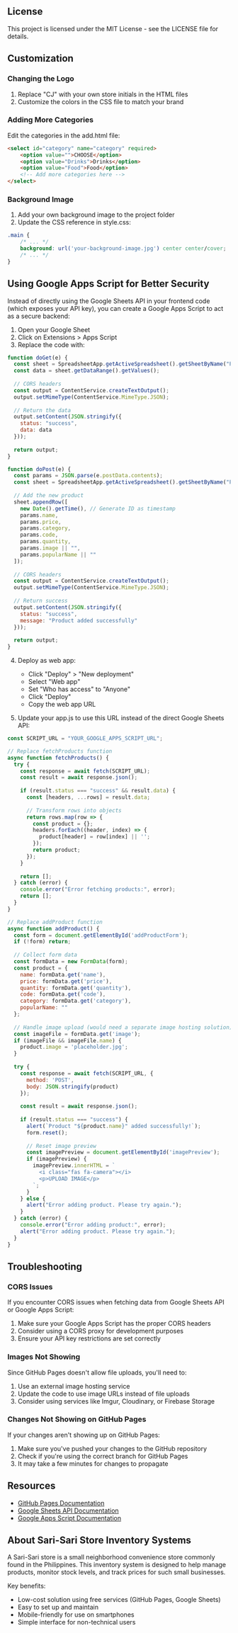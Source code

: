 ## License

This project is licensed under the MIT License - see the LICENSE file for details.

## Customization

### Changing the Logo

1. Replace "CJ" with your own store initials in the HTML files
2. Customize the colors in the CSS file to match your brand

### Adding More Categories

Edit the categories in the add.html file:

```html
<select id="category" name="category" required>
    <option value="">CHOOSE</option>
    <option value="Drinks">Drinks</option>
    <option value="Food">Food</option>
    <!-- Add more categories here -->
</select>
```

### Background Image

1. Add your own background image to the project folder
2. Update the CSS reference in style.css:

```css
.main {
    /* ... */
    background: url('your-background-image.jpg') center center/cover;
    /* ... */
}
```

## Using Google Apps Script for Better Security

Instead of directly using the Google Sheets API in your frontend code (which exposes your API key), you can create a Google Apps Script to act as a secure backend:

1. Open your Google Sheet
2. Click on Extensions > Apps Script
3. Replace the code with:

```javascript
function doGet(e) {
  const sheet = SpreadsheetApp.getActiveSpreadsheet().getSheetByName("Products");
  const data = sheet.getDataRange().getValues();
  
  // CORS headers
  const output = ContentService.createTextOutput();
  output.setMimeType(ContentService.MimeType.JSON);
  
  // Return the data
  output.setContent(JSON.stringify({
    status: "success",
    data: data
  }));
  
  return output;
}

function doPost(e) {
  const params = JSON.parse(e.postData.contents);
  const sheet = SpreadsheetApp.getActiveSpreadsheet().getSheetByName("Products");
  
  // Add the new product
  sheet.appendRow([
    new Date().getTime(), // Generate ID as timestamp
    params.name,
    params.price,
    params.category,
    params.code,
    params.quantity,
    params.image || "",
    params.popularName || ""
  ]);
  
  // CORS headers
  const output = ContentService.createTextOutput();
  output.setMimeType(ContentService.MimeType.JSON);
  
  // Return success
  output.setContent(JSON.stringify({
    status: "success",
    message: "Product added successfully"
  }));
  
  return output;
}
```

4. Deploy as web app:
   - Click "Deploy" > "New deployment"
   - Select "Web app"
   - Set "Who has access" to "Anyone"
   - Click "Deploy"
   - Copy the web app URL

5. Update your app.js to use this URL instead of the direct Google Sheets API:

```javascript
const SCRIPT_URL = "YOUR_GOOGLE_APPS_SCRIPT_URL";

// Replace fetchProducts function
async function fetchProducts() {
  try {
    const response = await fetch(SCRIPT_URL);
    const result = await response.json();
    
    if (result.status === "success" && result.data) {
      const [headers, ...rows] = result.data;
      
      // Transform rows into objects
      return rows.map(row => {
        const product = {};
        headers.forEach((header, index) => {
          product[header] = row[index] || '';
        });
        return product;
      });
    }
    
    return [];
  } catch (error) {
    console.error("Error fetching products:", error);
    return [];
  }
}

// Replace addProduct function
async function addProduct() {
  const form = document.getElementById('addProductForm');
  if (!form) return;
  
  // Collect form data
  const formData = new FormData(form);
  const product = {
    name: formData.get('name'),
    price: formData.get('price'),
    quantity: formData.get('quantity'),
    code: formData.get('code'),
    category: formData.get('category'),
    popularName: ""
  };
  
  // Handle image upload (would need a separate image hosting solution)
  const imageFile = formData.get('image');
  if (imageFile && imageFile.name) {
    product.image = 'placeholder.jpg';
  }
  
  try {
    const response = await fetch(SCRIPT_URL, {
      method: 'POST',
      body: JSON.stringify(product)
    });
    
    const result = await response.json();
    
    if (result.status === "success") {
      alert(`Product "${product.name}" added successfully!`);
      form.reset();
      
      // Reset image preview
      const imagePreview = document.getElementById('imagePreview');
      if (imagePreview) {
        imagePreview.innerHTML = `
          <i class="fas fa-camera"></i>
          <p>UPLOAD IMAGE</p>
        `;
      }
    } else {
      alert("Error adding product. Please try again.");
    }
  } catch (error) {
    console.error("Error adding product:", error);
    alert("Error adding product. Please try again.");
  }
}
```

## Troubleshooting

### CORS Issues
If you encounter CORS issues when fetching data from Google Sheets API or Google Apps Script:

1. Make sure your Google Apps Script has the proper CORS headers
2. Consider using a CORS proxy for development purposes
3. Ensure your API key restrictions are set correctly

### Images Not Showing
Since GitHub Pages doesn't allow file uploads, you'll need to:

1. Use an external image hosting service
2. Update the code to use image URLs instead of file uploads
3. Consider using services like Imgur, Cloudinary, or Firebase Storage

### Changes Not Showing on GitHub Pages
If your changes aren't showing up on GitHub Pages:

1. Make sure you've pushed your changes to the GitHub repository
2. Check if you're using the correct branch for GitHub Pages
3. It may take a few minutes for changes to propagate

## Resources

- [GitHub Pages Documentation](https://docs.github.com/en/pages)
- [Google Sheets API Documentation](https://developers.google.com/sheets/api)
- [Google Apps Script Documentation](https://developers.google.com/apps-script)

## About Sari-Sari Store Inventory Systems

A Sari-Sari store is a small neighborhood convenience store commonly found in the Philippines. This inventory system is designed to help manage products, monitor stock levels, and track prices for such small businesses.

Key benefits:
- Low-cost solution using free services (GitHub Pages, Google Sheets)
- Easy to set up and maintain
- Mobile-friendly for use on smartphones
- Simple interface for non-technical users
